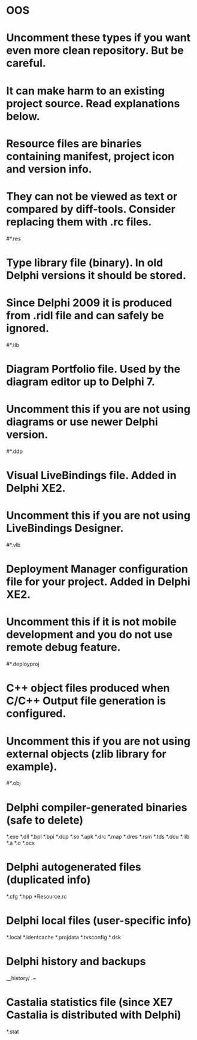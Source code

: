 # OOS
# Uncomment these types if you want even more clean repository. But be careful.
# It can make harm to an existing project source. Read explanations below.
#
# Resource files are binaries containing manifest, project icon and version info.
# They can not be viewed as text or compared by diff-tools. Consider replacing them with .rc files.
#*.res
#
# Type library file (binary). In old Delphi versions it should be stored.
# Since Delphi 2009 it is produced from .ridl file and can safely be ignored.
#*.tlb
#
# Diagram Portfolio file. Used by the diagram editor up to Delphi 7.
# Uncomment this if you are not using diagrams or use newer Delphi version.
#*.ddp
#
# Visual LiveBindings file. Added in Delphi XE2.
# Uncomment this if you are not using LiveBindings Designer.
#*.vlb
#
# Deployment Manager configuration file for your project. Added in Delphi XE2.
# Uncomment this if it is not mobile development and you do not use remote debug feature.
#*.deployproj
# 
# C++ object files produced when C/C++ Output file generation is configured.
# Uncomment this if you are not using external objects (zlib library for example).
#*.obj
#

# Delphi compiler-generated binaries (safe to delete)
*.exe
*.dll
*.bpl
*.bpi
*.dcp
*.so
*.apk
*.drc
*.map
*.dres
*.rsm
*.tds
*.dcu
*.lib
*.a
*.o
*.ocx

# Delphi autogenerated files (duplicated info)
*.cfg
*.hpp
*Resource.rc

# Delphi local files (user-specific info)
*.local
*.identcache
*.projdata
*.tvsconfig
*.dsk

# Delphi history and backups
__history/
*.~*

# Castalia statistics file (since XE7 Castalia is distributed with Delphi)
*.stat
